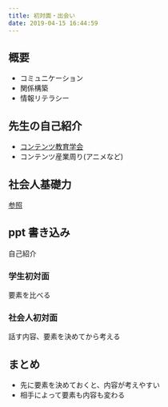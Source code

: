```yaml
---
title: 初対面・出会い
date: 2019-04-15 16:44:59
---
```


## 概要

- コミュニケーション
- 関係構築
- 情報リテラシー

## 先生の自己紹介

- [コンテンツ教育学会](http://cc-ra.jp/)
- コンテンツ産業周り(アニメなど)

## 社会人基礎力

[参照](https://www.meti.go.jp/policy/kisoryoku/)

## ppt 書き込み

自己紹介

### 学生初対面

要素を比べる

### 社会人初対面

話す内容、要素を決めてから考える

## まとめ

- 先に要素を決めておくと、内容が考えやすい
- 相手によって要素も内容も変わる
